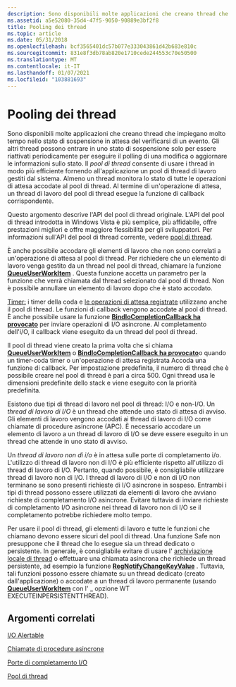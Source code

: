 ```yaml
---
description: Sono disponibili molte applicazioni che creano thread che impiegano molto tempo nello stato di sospensione in attesa del verificarsi di un evento.
ms.assetid: a5e52080-35d4-47f5-9050-90889e3bf2f8
title: Pooling dei thread
ms.topic: article
ms.date: 05/31/2018
ms.openlocfilehash: bcf3565401dc57b077e333043861d42b683e810c
ms.sourcegitcommit: 831e8f3db78ab820e1710cede244553c70e50500
ms.translationtype: MT
ms.contentlocale: it-IT
ms.lasthandoff: 01/07/2021
ms.locfileid: "103881693"
---
```

# <a name="thread-pooling"></a>Pooling dei thread

Sono disponibili molte applicazioni che creano thread che impiegano molto tempo nello stato di sospensione in attesa del verificarsi di un evento. Gli altri thread possono entrare in uno stato di sospensione solo per essere riattivati periodicamente per eseguire il polling di una modifica o aggiornare le informazioni sullo stato. Il *pool di thread* consente di usare i thread in modo più efficiente fornendo all'applicazione un pool di thread di lavoro gestiti dal sistema. Almeno un thread monitora lo stato di tutte le operazioni di attesa accodate al pool di thread. Al termine di un'operazione di attesa, un thread di lavoro del pool di thread esegue la funzione di callback corrispondente.

Questo argomento descrive l'API del pool di thread originale. L'API del pool di thread introdotta in Windows Vista è più semplice, più affidabile, offre prestazioni migliori e offre maggiore flessibilità per gli sviluppatori. Per informazioni sull'API del pool di thread corrente, vedere [pool di thread](thread-pools.md).

È anche possibile accodare gli elementi di lavoro che non sono correlati a un'operazione di attesa al pool di thread. Per richiedere che un elemento di lavoro venga gestito da un thread nel pool di thread, chiamare la funzione [**QueueUserWorkItem**](/windows/win32/api/threadpoollegacyapiset/nf-threadpoollegacyapiset-queueuserworkitem) . Questa funzione accetta un parametro per la funzione che verrà chiamata dal thread selezionato dal pool di thread. Non è possibile annullare un elemento di lavoro dopo che è stato accodato.

[Timer:](../sync/timer-queues.md) i timer della coda e [le operazioni di attesa registrate](../sync/wait-functions.md) utilizzano anche il pool di thread. Le funzioni di callback vengono accodate al pool di thread. È anche possibile usare la funzione [**BindIoCompletionCallback ha provocato**](/windows/desktop/api/WinBase/nf-winbase-bindiocompletioncallback) per inviare operazioni di I/O asincrone. Al completamento dell'i/O, il callback viene eseguito da un thread del pool di thread.

Il pool di thread viene creato la prima volta che si chiama [**QueueUserWorkItem**](/windows/win32/api/threadpoollegacyapiset/nf-threadpoollegacyapiset-queueuserworkitem) o [**BindIoCompletionCallback ha provocato**](/windows/desktop/api/WinBase/nf-winbase-bindiocompletioncallback)o quando un timer-coda timer o un'operazione di attesa registrata Accoda una funzione di callback. Per impostazione predefinita, il numero di thread che è possibile creare nel pool di thread è pari a circa 500. Ogni thread usa le dimensioni predefinite dello stack e viene eseguito con la priorità predefinita.

Esistono due tipi di thread di lavoro nel pool di thread: I/O e non-I/O. Un *thread di lavoro di I/O* è un thread che attende uno stato di attesa di avviso. Gli elementi di lavoro vengono accodati ai thread di lavoro di I/O come chiamate di procedure asincrone (APC). È necessario accodare un elemento di lavoro a un thread di lavoro di I/O se deve essere eseguito in un thread che attende in uno stato di avviso.

Un *thread di lavoro non di i/o* è in attesa sulle porte di completamento i/o. L'utilizzo di thread di lavoro non di I/O è più efficiente rispetto all'utilizzo di thread di lavoro di I/O. Pertanto, quando possibile, è consigliabile utilizzare thread di lavoro non di I/O. I thread di lavoro di I/O e non di I/O non terminano se sono presenti richieste di I/O asincrone in sospeso. Entrambi i tipi di thread possono essere utilizzati da elementi di lavoro che avviano richieste di completamento I/O asincrone. Evitare tuttavia di inviare richieste di completamento I/O asincrone nei thread di lavoro non di I/O se il completamento potrebbe richiedere molto tempo.

Per usare il pool di thread, gli elementi di lavoro e tutte le funzioni che chiamano devono essere sicuri del pool di thread. Una funzione Safe non presuppone che il thread che lo esegue sia un thread dedicato o persistente. In generale, è consigliabile evitare di usare l' [archiviazione locale di thread](thread-local-storage.md) o effettuare una chiamata asincrona che richiede un thread persistente, ad esempio la funzione [**RegNotifyChangeKeyValue**](/windows/win32/api/winreg/nf-winreg-regnotifychangekeyvalue) . Tuttavia, tali funzioni possono essere chiamate su un thread dedicato (creato dall'applicazione) o accodate a un thread di lavoro permanente (usando [**QueueUserWorkItem**](/windows/win32/api/threadpoollegacyapiset/nf-threadpoollegacyapiset-queueuserworkitem) con l' \_ opzione WT EXECUTEINPERSISTENTTHREAD).

## <a name="related-topics"></a>Argomenti correlati

<dl> <dt>

[I/O Alertable](../fileio/alertable-i-o.md)
</dt> <dt>

[Chiamate di procedure asincrone](../sync/asynchronous-procedure-calls.md)
</dt> <dt>

[Porte di completamento I/O](../fileio/i-o-completion-ports.md)
</dt> <dt>

[Pool di thread](thread-pools.md)
</dt> </dl>

 

 
